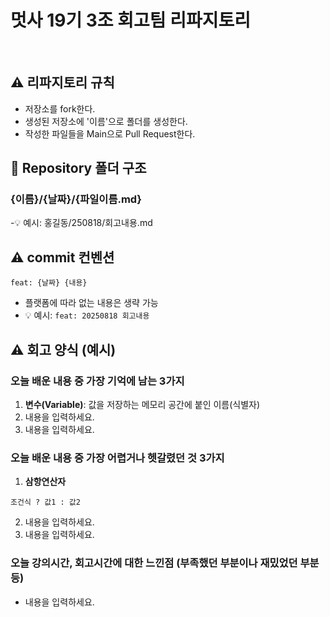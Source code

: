 # 멋사 19기 3조 회고팀 리파지토리
 
<br>

## ⚠️ 리파지토리 규칙
- 저장소를 fork한다.
- 생성된 저장소에 '이름'으로 폴더를 생성한다.
- 작성한 파일들을 Main으로 Pull Request한다.

## 📁 Repository 폴더 구조
### {이름}/{날짜}/{파일이름.md}
-💡 예시: 홍길동/250818/회고내용.md

## ⚠️ commit 컨벤션

```
feat: {날짜} {내용}
``` 

- 플랫폼에 따라 없는 내용은 생략 가능
- 💡 예시: `feat: 20250818 회고내용`

## ⚠️ 회고 양식 (예시)
### 오늘 배운 내용 중 가장 기억에 남는 3가지
1. **변수(Variable)**: 값을 저장하는 메모리 공간에 붙인 이름(식별자)
2. 내용을 입력하세요.
3. 내용을 입력하세요.

### 오늘 배운 내용 중 가장 어렵거나 헷갈렸던 것 3가지
1. **삼항연산자**
```
조건식 ? 값1 : 값2
```
2. 내용을 입력하세요.
3. 내용을 입력하세요.
   
### 오늘 강의시간, 회고시간에 대한 느낀점 (부족했던 부분이나 재밌었던 부분 등)
- 내용을 입력하세요.









